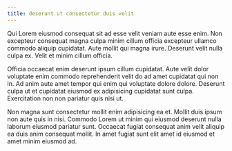 ```yaml
---
title: deserunt ut consectetur duis velit
---
```


Qui Lorem eiusmod consequat sit ad esse velit veniam aute esse enim. Non excepteur consequat magna culpa minim cillum officia excepteur ullamco commodo aliquip cupidatat. Aute mollit qui magna irure. Deserunt velit nulla culpa ex. Velit et minim cillum officia.

Officia occaecat enim deserunt ipsum cillum cupidatat. Aute velit dolor voluptate enim commodo reprehenderit velit do ad amet cupidatat qui non in. Ad anim aute amet tempor qui enim qui voluptate dolore dolore. Deserunt culpa ut et cupidatat eiusmod ex adipisicing cupidatat sunt culpa. Exercitation non non pariatur quis nisi ut.

Non magna sunt consectetur mollit enim adipisicing ea et. Mollit duis ipsum non aute quis in nisi. Commodo Lorem ut minim qui eiusmod deserunt nulla laborum eiusmod pariatur sunt. Occaecat fugiat consequat anim velit aliquip ea duis anim consequat mollit. In amet fugiat sunt elit amet id eiusmod et amet minim eiusmod ad.